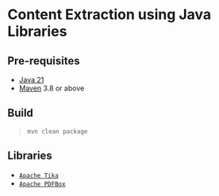 # Content Extraction using Java Libraries

## Pre-requisites

* [Java 21](https://jdk.java.net/21/)
* [Maven](https://maven.apache.org/) 3.8 or above

## Build

> `mvn clean package`

## Libraries

* [`Apache Tika`](https://tika.apache.org/)
* [`Apache PDFBox`](https://pdfbox.apache.org/)

